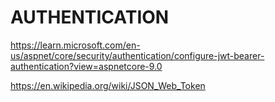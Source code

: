 # AUTHENTICATION

https://learn.microsoft.com/en-us/aspnet/core/security/authentication/configure-jwt-bearer-authentication?view=aspnetcore-9.0

https://en.wikipedia.org/wiki/JSON_Web_Token
